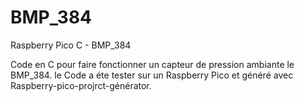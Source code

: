 # BMP_384
Raspberry Pico C - BMP_384

Code en C pour faire fonctionner un capteur de pression ambiante le BMP_384.
le Code a éte tester sur un Raspberry Pico et généré avec Raspberry-pico-projrct-générator.
